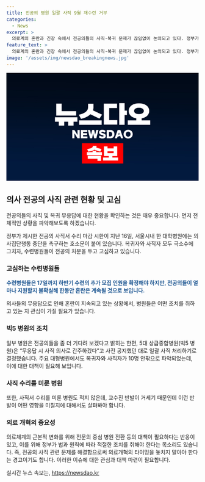 ```yaml
---
title: 전공의 병원 일괄 사직 9월 재수련 거부
categories:
  - News
excerpt: >
  의료계의 혼란과 긴장 속에서 전공의들의 사직·복귀 문제가 끊임없이 논의되고 있다. 정부가 제시한 사직서 수리 시한에 대한 대응이 불확실한 가운데, 병원들은 전공의들의 결정을 기다리고 있다. 이로 인해 수련병원들은 추가 모집 인원을 확정하지 못하고 있으며, 전공의들의 대다수가 무응답으로 일관하고 있는 상황이다. 이에 대한 병원과 전공의들의 입장은 분분하며, 정부의 의료개혁 타이밍을 놓치지 말아야 한다는 지적이 제기되고 있다. 해당 상황은 의료체계의 변화에 대한 고민과 대응이 필요함을 보여주고 있다.
feature_text: >
  의료계의 혼란과 긴장 속에서 전공의들의 사직·복귀 문제가 끊임없이 논의되고 있다. 정부가 제시한 사직서 수리 시한에 대한 대응이 불확실한 가운데, 병원들은 전공의들의 결정을 기다리고 있다. 이로 인해 수련병원들은 추가 모집 인원을 확정하지 못하고 있으며, 전공의들의 대다수가 무응답으로 일관하고 있는 상황이다. 이에 대한 병원과 전공의들의 입장은 분분하며, 정부의 의료개혁 타이밍을 놓치지 말아야 한다는 지적이 제기되고 있다. 해당 상황은 의료체계의 변화에 대한 고민과 대응이 필요함을 보여주고 있다.
image: '/assets/img/newsdao_breakingnews.jpg'
---
```


<p><img src="/assets/img/newsdao_breakingnews.jpg" alt="koreaapp 속보" /></p>

<h2 data-ke-size="size26">의사 전공의 사직 관련 현황 및 고심</h2>

<p>전공의들의 사직 및 복귀 무응답에 대한 현황을 확인하는 것은 매우 중요합니다. 먼저 전체적인 상황을 파악해보도록 하겠습니다.</p>

<p data-ke-size="size16">정부가 제시한 전공의 사직서 수리 마감 시한이 지난 16일, 서울시내 한 대학병원에는 의사집단행동 중단을 촉구하는 호소문이 붙어 있습니다. 복귀자와 사직자 모두 극소수에 그치자, 수련병원들이 전공의 처분을 두고 고심하고 있습니다.</p>

<h3>고심하는 수련병원들</h3>

<p><b><span style="color: #1a5490;">수련병원들은 17일까지 하반기 수련의 추가 모집 인원을 확정해야 하지만, 전공의들이 얼마나 지원할지 불확실해 한동안 혼란은 계속될 것으로 보입니다.</span></b> </p>

<p>의사들의 무응답으로 인해 혼란이 지속되고 있는 상황에서, 병원들은 어떤 조치를 취하고 있는 지 관심이 가질 필요가 있습니다.</p>

<h3>빅5 병원의 조치</h3>

<p>일부 병원은 전공의들을 좀 더 기다려 보겠다고 밝히는 한편, 5대 상급종합병원(빅5 병원)은 “무응답 시 사직 의사로 간주하겠다”고 사전 공지했던 대로 일괄 사직 처리하기로 결정했습니다. 주요 대형병원에서도 복귀자와 사직자가 10명 안팎으로 파악되었는데, 이에 대한 대책이 필요해 보입니다.</p>

<h3>사직 수리를 미룬 병원</h3>

<p>또한, 사직서 수리를 미룬 병원도 적지 않은데, 교수진 반발이 거세기 때문인데 이런 반발이 어떤 영향을 미칠지에 대해서도 살펴봐야 합니다.</p>

<h3>의료 개혁의 중요성</h3>

<p>의료체계의 근본적 변화를 위해 전문의 중심 병원 전환 등의 대책이 필요하다는 반응이 있고, 이를 위해 정부가 법과 원칙에 따라 적절한 조치를 취해야 한다는 목소리도 있습니다. 즉, 전공의 사직 관련 문제를 해결함으로써 의료개혁의 타이밍을 놓치지 말아야 한다는 경고이기도 합니다. 이러한 이슈에 대한 관심과 대책 마련이 필요합니다.</p>
실시간 뉴스 속보는, <a href="https://newsdao.kr" rel="dofollow">https://newsdao.kr</a>


